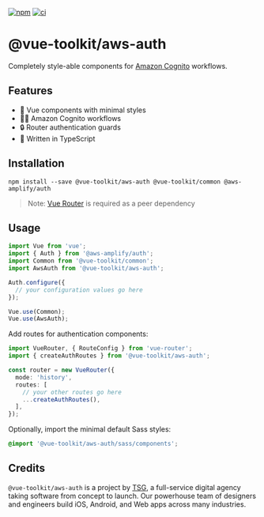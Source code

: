 [![npm](https://img.shields.io/npm/v/@vue-toolkit/aws-auth)](https://www.npmjs.com/package/@vue-toolkit/aws-auth)
[![ci](https://github.com/thesmythgroup/vue-toolkit/workflows/ci/badge.svg)](https://github.com/thesmythgroup/vue-toolkit/actions)

# @vue-toolkit/aws-auth

Completely style-able components for [Amazon Cognito](https://aws.amazon.com/cognito/) workflows.

## Features

- 🚀 Vue components with minimal styles
- 🕵️‍♂️ Amazon Cognito workflows
- 🔒 Router authentication guards
- 💪 Written in TypeScript

## Installation

```
npm install --save @vue-toolkit/aws-auth @vue-toolkit/common @aws-amplify/auth
```

> Note: [Vue Router](https://router.vuejs.org/) is required as a peer dependency

## Usage

```ts
import Vue from 'vue';
import { Auth } from '@aws-amplify/auth';
import Common from '@vue-toolkit/common';
import AwsAuth from '@vue-toolkit/aws-auth';

Auth.configure({
  // your configuration values go here
});

Vue.use(Common);
Vue.use(AwsAuth);
```

Add routes for authentication components:

```ts
import VueRouter, { RouteConfig } from 'vue-router';
import { createAuthRoutes } from '@vue-toolkit/aws-auth';

const router = new VueRouter({
  mode: 'history',
  routes: [
    // your other routes go here
    ...createAuthRoutes(),
  ],
});
```

Optionally, import the minimal default Sass styles:

```scss
@import '@vue-toolkit/aws-auth/sass/components';
```

## Credits

`@vue-toolkit/aws-auth` is a project by [TSG](https://thesmythgroup.com/), a full-service digital agency taking software from concept to launch.
Our powerhouse team of designers and engineers build iOS, Android, and Web apps across many industries.
